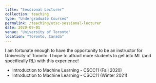 ```yaml
---
title: "Sessional Lecturer"
collection: teaching
type: "Undergraduate Courses"
permalink: /teaching/utsc-sessional-lecturer
date: 2020-09-01
venue: "University of Toronto"
location: "Toronto, Canada"
---
```


I am fortunate enough to have the opportunity to be an instructor for University of Toronto. I hope to attract more students to get into ML (and specifically RL) with this experience!
- Introduction to Machine Learning - CSCC11 (Fall 2020)
- Introduction to Machine Learning - CSCC11 (Winter 2021)